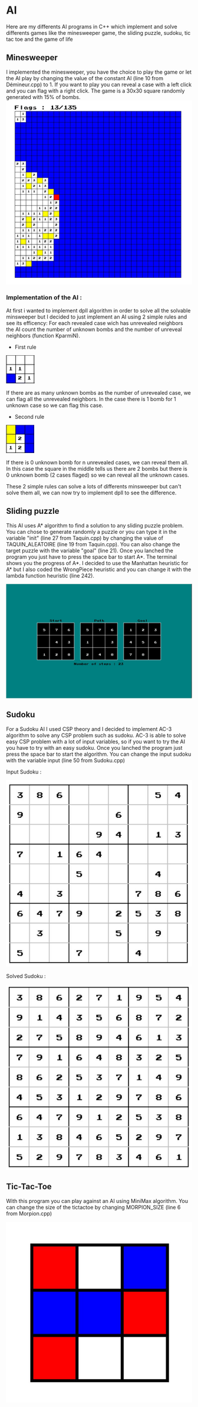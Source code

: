 # AI
Here are my differents AI programs in C++ which implement and solve differents games like the minesweeper game, the sliding puzzle, sudoku, tic tac toe and the game of life

## Minesweeper
  I implemented the minesweeper, you have the choice to play the game or let the AI play by changing the value of the constant AI (line 10 from Démineur.cpp) to 1. If you want to play you can reveal a case with a left click and you can flag with a right click. The game is a 30x30 square randomly generated with 15% of bombs.
![AI Design](images/demineur1.JPG)

### Implementation of the AI : 
At first i wanted to implement dpll algorithm in order to solve all the solvable minsweeper but I decided to just implement an AI using 2 simple rules and see its efficency:
For each revealed case wich has unrevealed neighbors the AI count the number of unknown bombs and the number of unreveal neighbors (function KparmiN).

 - First rule

![AI Design](images/demineur2.JPG)

If there are as many unknown bombs as the number of unrevealed case, we can flag all the unrevealed neighbors. In the case there is 1 bomb for 1 unknown case so we can flag this case.

  - Second rule
  
  ![AI Design](images/demineur3.JPG)
  
  If there is 0 unknown bomb for n unrevealed cases, we can reveal them all. In this case the square in the middle tells us there are 2 bombs but there is 0 unknown bomb (2 cases flaged) so we can reveal all the unknown cases.
  
  
 These 2 simple rules can solve a lots of differents minsweeper but can't solve them all, we can now try to implement dpll to see the difference.
 
 
 ## Sliding puzzle
 
This AI uses A* algorithm to find a solution to any sliding puzzle problem. You can chose to generate randomly a puzzle or you can type it in the variable "init" (line 27 from Taquin.cpp) by changing the value of TAQUIN_ALEATOIRE (line 19 from Taquin.cpp). You can also change the target puzzle with the variable "goal" (line 21). Once you lanched the program you just have to press the space bar to start A*. The terminal shows you the progress of A*. I decided to use the Manhattan heuristic for A* but I also coded the WrongPiece heuristic and you can change it with the lambda function heuristic (line 242).

![AI Design](images/puzzle1.JPG)


## Sudoku

For a Sudoku AI I used CSP theory and I decided to implement AC-3 algorithm to solve any CSP problem such as sudoku. AC-3 is able to solve easy CSP problem with a lot of input variables, so if you want to try the AI you have to try with an easy sudoku. Once you lanched the program just press the space bar to start the algorithm. You can change the input sudoku with the variable input (line 50 from Sudoku.cpp)

Input Sudoku :

![AI Design](images/sudoku1.JPG) 

Solved Sudoku :

![AI Design](images/sudoku2.JPG)


## Tic-Tac-Toe

With this program you can play against an AI using MiniMax algorithm. You can change the size of the tictactoe by changing MORPION_SIZE (line 6 from Morpion.cpp)

![AI Design](images/tictactoe.JPG)


